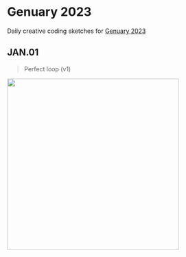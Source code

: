 # Genuary 2023

Daily creative coding sketches for [Genuary 2023](https://genuary.art/)

## JAN.01

> Perfect loop (v1)

<img src="./output/JAN01a.gif" width="400"/> 

